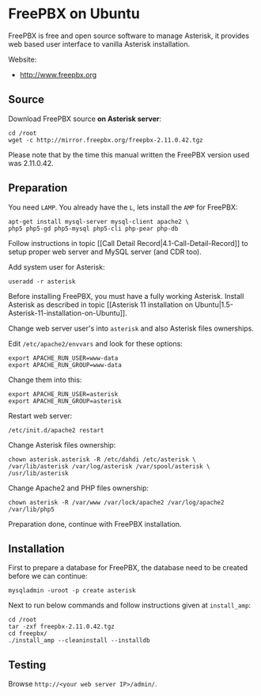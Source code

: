 # FreePBX on Ubuntu

FreePBX is free and open source software to manage Asterisk, it provides web based user interface to vanilla Asterisk installation.

Website:

* http://www.freepbx.org

## Source

Download FreePBX source **on Asterisk server**:

```
cd /root
wget -c http://mirror.freepbx.org/freepbx-2.11.0.42.tgz
```

Please note that by the time this manual written the FreePBX version used was 2.11.0.42.

## Preparation

You need `LAMP`. You already have the `L`, lets install the `AMP` for FreePBX:

```
apt-get install mysql-server mysql-client apache2 \
php5 php5-gd php5-mysql php5-cli php-pear php-db
```

Follow instructions in topic [[Call Detail Record|4.1-Call-Detail-Record]] to setup proper web server and MySQL server (and CDR too).

Add system user for Asterisk:

```
useradd -r asterisk
```

Before installing FreePBX, you must have a fully working Asterisk. Install Asterisk as described in topic [[Asterisk 11 installation on Ubuntu|1.5-Asterisk-11-installation-on-Ubuntu]].

Change web server user's into `asterisk` and also Asterisk files ownerships.

Edit `/etc/apache2/envvars` and look for these options:

```
export APACHE_RUN_USER=www-data
export APACHE_RUN_GROUP=www-data
```

Change them into this:

```
export APACHE_RUN_USER=asterisk
export APACHE_RUN_GROUP=asterisk
```

Restart web server:

```
/etc/init.d/apache2 restart
```

Change Asterisk files ownership:

```
chown asterisk.asterisk -R /etc/dahdi /etc/asterisk \
/var/lib/asterisk /var/log/asterisk /var/spool/asterisk \
/usr/lib/asterisk
```

Change Apache2 and PHP files ownership:

```
chown asterisk -R /var/www /var/lock/apache2 /var/log/apache2 /var/lib/php5
```

Preparation done, continue with FreePBX installation.

## Installation

First to prepare a database for FreePBX, the database need to be created before we can continue:

```
mysqladmin -uroot -p create asterisk
```

Next to run below commands and follow instructions given at `install_amp`:

```
cd /root
tar -zxf freepbx-2.11.0.42.tgz 
cd freepbx/
./install_amp --cleaninstall --installdb
```

## Testing

Browse `http://<your web server IP>/admin/`.
